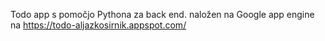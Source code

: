 Todo app s pomočjo Pythona za back end.
naložen na Google app engine na https://todo-aljazkosirnik.appspot.com/
